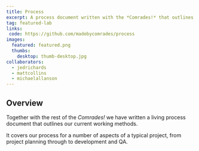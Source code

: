 ```yaml
---
title: Process
excerpt: A process document written with the *Comrades!* that outlines our working methods
tag: featured-lab
links:
 code: https://github.com/madebycomrades/process
images:
  featured: featured.png
  thumbs:
    desktop: thumb-desktop.jpg
collaborators:
  - jedrichards
  - mattcollins
  - michaelallanson
---
```


## Overview

Together with the rest of the *Comrades!* we have written a living process document that outlines our current working methods.

It covers our process for a number of aspects of a typical project, from project planning through to development and QA.

